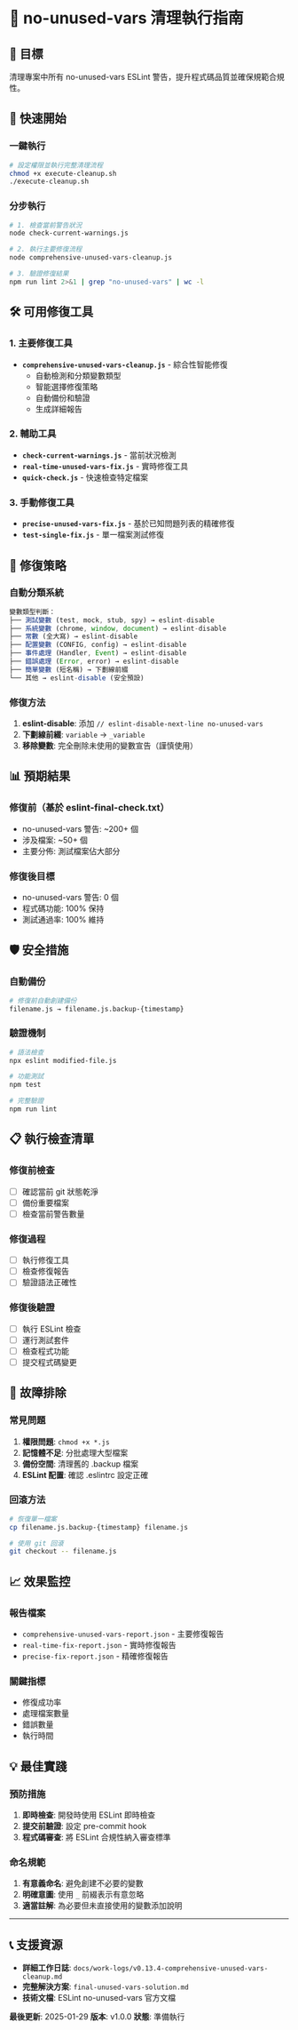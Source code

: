 # 🧹 no-unused-vars 清理執行指南

## 🎯 目標
清理專案中所有 no-unused-vars ESLint 警告，提升程式碼品質並確保規範合規性。

## 🚀 快速開始

### 一鍵執行
```bash
# 設定權限並執行完整清理流程
chmod +x execute-cleanup.sh
./execute-cleanup.sh
```

### 分步執行
```bash
# 1. 檢查當前警告狀況
node check-current-warnings.js

# 2. 執行主要修復流程
node comprehensive-unused-vars-cleanup.js

# 3. 驗證修復結果
npm run lint 2>&1 | grep "no-unused-vars" | wc -l
```

## 🛠️ 可用修復工具

### 1. 主要修復工具
- **`comprehensive-unused-vars-cleanup.js`** - 綜合性智能修復
  - 自動檢測和分類變數類型
  - 智能選擇修復策略
  - 自動備份和驗證
  - 生成詳細報告

### 2. 輔助工具
- **`check-current-warnings.js`** - 當前狀況檢測
- **`real-time-unused-vars-fix.js`** - 實時修復工具
- **`quick-check.js`** - 快速檢查特定檔案

### 3. 手動修復工具
- **`precise-unused-vars-fix.js`** - 基於已知問題列表的精確修復
- **`test-single-fix.js`** - 單一檔案測試修復

## 🧠 修復策略

### 自動分類系統
```javascript
變數類型判斷：
├── 測試變數 (test, mock, stub, spy) → eslint-disable
├── 系統變數 (chrome, window, document) → eslint-disable
├── 常數 (全大寫) → eslint-disable
├── 配置變數 (CONFIG, config) → eslint-disable
├── 事件處理 (Handler, Event) → eslint-disable
├── 錯誤處理 (Error, error) → eslint-disable
├── 簡單變數 (短名稱) → 下劃線前綴
└── 其他 → eslint-disable (安全預設)
```

### 修復方法
1. **eslint-disable**: 添加 `// eslint-disable-next-line no-unused-vars`
2. **下劃線前綴**: `variable` → `_variable`
3. **移除變數**: 完全刪除未使用的變數宣告（謹慎使用）

## 📊 預期結果

### 修復前（基於 eslint-final-check.txt）
- no-unused-vars 警告: ~200+ 個
- 涉及檔案: ~50+ 個
- 主要分佈: 測試檔案佔大部分

### 修復後目標
- no-unused-vars 警告: 0 個
- 程式碼功能: 100% 保持
- 測試通過率: 100% 維持

## 🛡️ 安全措施

### 自動備份
```bash
# 修復前自動創建備份
filename.js → filename.js.backup-{timestamp}
```

### 驗證機制
```bash
# 語法檢查
npx eslint modified-file.js

# 功能測試
npm test

# 完整驗證
npm run lint
```

## 📋 執行檢查清單

### 修復前檢查
- [ ] 確認當前 git 狀態乾淨
- [ ] 備份重要檔案
- [ ] 檢查當前警告數量

### 修復過程
- [ ] 執行修復工具
- [ ] 檢查修復報告
- [ ] 驗證語法正確性

### 修復後驗證
- [ ] 執行 ESLint 檢查
- [ ] 運行測試套件
- [ ] 檢查程式功能
- [ ] 提交程式碼變更

## 🚨 故障排除

### 常見問題
1. **權限問題**: `chmod +x *.js`
2. **記憶體不足**: 分批處理大型檔案
3. **備份空間**: 清理舊的 .backup 檔案
4. **ESLint 配置**: 確認 .eslintrc 設定正確

### 回滾方法
```bash
# 恢復單一檔案
cp filename.js.backup-{timestamp} filename.js

# 使用 git 回滾
git checkout -- filename.js
```

## 📈 效果監控

### 報告檔案
- `comprehensive-unused-vars-report.json` - 主要修復報告
- `real-time-fix-report.json` - 實時修復報告
- `precise-fix-report.json` - 精確修復報告

### 關鍵指標
- 修復成功率
- 處理檔案數量
- 錯誤數量
- 執行時間

## 💡 最佳實踐

### 預防措施
1. **即時檢查**: 開發時使用 ESLint 即時檢查
2. **提交前驗證**: 設定 pre-commit hook
3. **程式碼審查**: 將 ESLint 合規性納入審查標準

### 命名規範
1. **有意義命名**: 避免創建不必要的變數
2. **明確意圖**: 使用 `_` 前綴表示有意忽略
3. **適當註解**: 為必要但未直接使用的變數添加說明

---

## 📞 支援資源

- **詳細工作日誌**: `docs/work-logs/v0.13.4-comprehensive-unused-vars-cleanup.md`
- **完整解決方案**: `final-unused-vars-solution.md`
- **技術文檔**: ESLint no-unused-vars 官方文檔

**最後更新**: 2025-01-29
**版本**: v1.0.0
**狀態**: 準備執行
